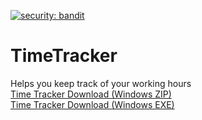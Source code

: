 [![security: bandit](https://img.shields.io/badge/security-bandit-yellow.svg)](https://github.com/PyCQA/bandit)


# TimeTracker
Helps you keep track of your working hours<br/>
[Time Tracker Download (Windows ZIP)](https://raw.githubusercontent.com/Anthony010234/TimeTracker/main/dist/TimeTracker.zip)<br/>
[Time Tracker Download (Windows EXE)](https://raw.githubusercontent.com/Anthony010234/TimeTracker/main/dist/TimeTracker.exe)

